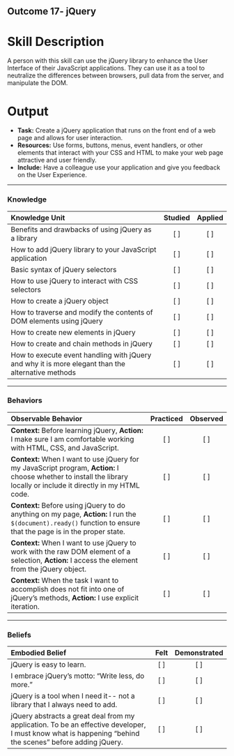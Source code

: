 ## Outcome 17- jQuery

# Skill Description
A person with this skill can use the jQuery library to enhance the User Interface of their JavaScript applications. They can use it as a tool to neutralize the differences between browsers, pull data from the server, and manipulate the DOM. 

# Output
- **Task:** Create a jQuery application that runs on the front end of a web page and allows for user interaction. 
- **Resources:** Use forms, buttons, menus, event handlers, or other elements that interact with your CSS and HTML to make your web page attractive and user friendly.
- **Include:** Have a colleague use your application and give you feedback on the User Experience. 

-------

### Knowledge

| Knowledge Unit   |      Studied      | Applied |
|:-------------|:------------------:|:--------:|
| Benefits and drawbacks of using jQuery as a library | [ ] | [ ] |
| How to add jQuery library to your JavaScript application | [ ] | [ ] |
| Basic syntax of jQuery selectors | [ ] | [ ] |
| How to use jQuery to interact with CSS selectors | [ ] | [ ] |
| How to create a jQuery object | [ ] | [ ] |
| How to traverse and modify the contents of DOM elements using jQuery | [ ] | [ ] |
| How to create new elements in jQuery | [ ] | [ ] |
| How to create and chain methods in jQuery | [ ] | [ ] |
| How to execute event handling with jQuery and why it is more elegant than the alternative methods | [ ] | [ ] |

-------

### Behaviors

| Observable Behavior   |      Practiced      | Observed |
|:-------------|:------------------:|:--------:|
| **Context:** Before learning jQuery, **Action:** I make sure I am comfortable working with HTML, CSS, and JavaScript. | [ ] | [ ] |
| **Context:** When I want to use jQuery for my JavaScript program, **Action:** I choose whether to install the library locally or include it directly in my HTML code. | [ ] | [ ] |
| **Context:** Before using jQuery to do anything on my page, **Action:** I run the `$(document).ready()` function to ensure that the page is in the proper state. | [ ] | [ ] |
| **Context:** When I want to use jQuery to work with the raw DOM element of a selection, **Action:** I access the element from the jQuery object. | [ ] | [ ] |
| **Context:** When the task I want to accomplish does not fit into one of jQuery’s methods, **Action:** I use explicit iteration. | [ ] | [ ] |



-------

### Beliefs

| Embodied Belief   |      Felt      | Demonstrated |
|:-------------|:------------------:|:--------:|
| jQuery is easy to learn. | [ ] | [ ] |
| I embrace jQuery’s motto: “Write less, do more.” | [ ] | [ ] |
| jQuery is a tool when I need it-- not a library that I always need to add. | [ ] | [ ] |
| jQuery abstracts a great deal from my application. To be an effective developer, I must know what is happening “behind the scenes” before adding jQuery. | [ ] | [ ] |

